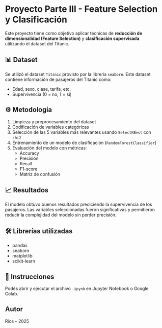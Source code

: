 # Proyecto Parte III - Feature Selection y Clasificación

Este proyecto tiene como objetivo aplicar técnicas de **reducción de dimensionalidad (Feature Selection)** y **clasificación supervisada** utilizando el dataset del Titanic.

## 📊 Dataset

Se utilizó el dataset `Titanic` provisto por la librería `seaborn`. Este dataset contiene información de pasajeros del Titanic como:

- Edad, sexo, clase, tarifa, etc.
- Supervivencia (0 = no, 1 = sí)

## ⚙️ Metodología

1. Limpieza y preprocesamiento del dataset
2. Codificación de variables categóricas
3. Selección de las 5 variables más relevantes usando `SelectKBest` con `chi2`
4. Entrenamiento de un modelo de clasificación (`RandomForestClassifier`)
5. Evaluación del modelo con métricas:
   - Accuracy
   - Precisión
   - Recall
   - F1-score
   - Matriz de confusión

## 📈 Resultados

El modelo obtuvo buenos resultados prediciendo la supervivencia de los pasajeros. Las variables seleccionadas fueron significativas y permitieron reducir la complejidad del modelo sin perder precisión.

## 🛠️ Librerías utilizadas

- pandas
- seaborn
- matplotlib
- scikit-learn

## 📂 Instrucciones

Podés abrir y ejecutar el archivo `.ipynb` en Jupyter Notebook o Google Colab.

## Autor

Ríos – 2025

